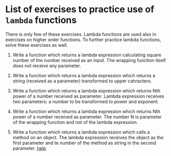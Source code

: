 # List of exercises to practice use of `lambda` functions

There is only few of these exercises. Lambda functions are used also in exercises on higher order functions. To further practice lambda functions, solve these exercises as well.

1. Write a function which returns a lambda expression calculating square number of the number received as an input. The wrapping function itself does not receive any parameter.

2. Write a function which returns a lambda expression which returns a string (received as a parameter) transformed to upper cahracters.

3. Write a function which returns a lambda expression which returns Nth power of a number received as parameter. Lambda expression receives two parameters: a number to be transformed to power and exponent.

4. Write a function which returns a lambda expression which returns Nth power of a number received as parameter. The number N is parameter of the wrapping function and not of the lambda expression.

5. Write a function which returns a lambda expression which calls a method on an object. The lambda expression receives the object as the first parameter and te number of the method as string in the second parameter.
[help](https://docs.python.org/3/library/functions.html#getattr)
